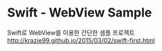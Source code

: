 # Swift - WebView Sample

Swift로 WebView를 이용한 간단한  샘플 프로젝트  
http://krazie99.github.io/2015/03/02/swift-first.html

